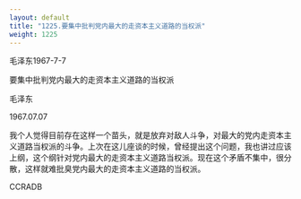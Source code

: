 ```yaml
---
layout: default
title: "1225.要集中批判党内最大的走资本主义道路的当权派"
weight: 1225
---
```


毛泽东1967-7-7

要集中批判党内最大的走资本主义道路的当权派

毛泽东

1967.07.07

我个人觉得目前存在这样一个苗头，就是放弃对敌人斗争，对最大的党内走资本主义道路当权派的斗争。上次在这儿座谈的时候，曾经提出这个问题，我也讲过应该上纲，这个纲针对党内最大的走资本主义道路当权派。现在这个矛盾不集中，很分散，这样就难批臭党内最大的走资本主义道路的当权派。

CCRADB

